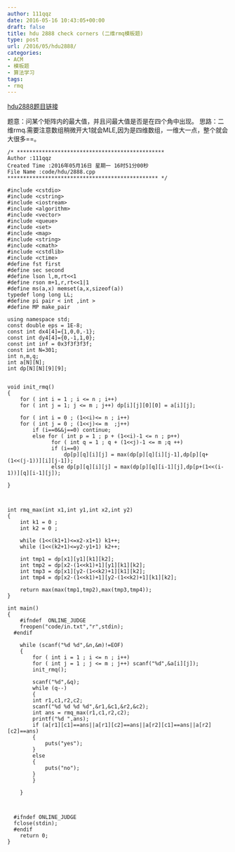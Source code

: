 ```yaml
---
author: 111qqz
date: 2016-05-16 10:43:05+00:00
draft: false
title: hdu 2888 check corners (二维rmq模板题)
type: post
url: /2016/05/hdu2888/
categories:
- ACM
- 模板题
- 算法学习
tags:
- rmq
---
```


[hdu2888题目链接](http://acm.hdu.edu.cn/showproblem.php?pid=2888)

题意：问某个矩阵内的最大值，并且问最大值是否是在四个角中出现。
思路：二维rmq.需要注意数组稍微开大1就会MLE,因为是四维数组，一维大一点，整个就会大很多==。

 

    
    /* ***********************************************
    Author :111qqz
    Created Time :2016年05月16日 星期一 16时51分00秒
    File Name :code/hdu/2888.cpp
    ************************************************ */
    
    #include <cstdio>
    #include <cstring>
    #include <iostream>
    #include <algorithm>
    #include <vector>
    #include <queue>
    #include <set>
    #include <map>
    #include <string>
    #include <cmath>
    #include <cstdlib>
    #include <ctime>
    #define fst first
    #define sec second
    #define lson l,m,rt<<1
    #define rson m+1,r,rt<<1|1
    #define ms(a,x) memset(a,x,sizeof(a))
    typedef long long LL;
    #define pi pair < int ,int >
    #define MP make_pair
    
    using namespace std;
    const double eps = 1E-8;
    const int dx4[4]={1,0,0,-1};
    const int dy4[4]={0,-1,1,0};
    const int inf = 0x3f3f3f3f;
    const int N=301;
    int n,m,q;
    int a[N][N];
    int dp[N][N][9][9];
    
    
    void init_rmq()
    {
        for ( int i = 1 ; i <= n ; i++)
    	for ( int j = 1; j <= m ; j++) dp[i][j][0][0] = a[i][j];
        
        for ( int i = 0 ; (1<<i)<= n ; i++)
    	for ( int j = 0 ; (1<<j)<= m  ;j++)
    	    if (i==0&&j==0) continue;
    	    else for ( int p = 1 ; p + (1<<i)-1 <= n ; p++)
    		      for ( int q = 1 ; q + (1<<j)-1 <= m ;q ++)
    			  if (i==0)
    			      dp[p][q][i][j] = max(dp[p][q][i][j-1],dp[p][q+(1<<(j-1))][i][j-1]);
    			  else dp[p][q][i][j] = max(dp[p][q][i-1][j],dp[p+(1<<(i-1))][q][i-1][j]);
        
    }
    
    
    
    int rmq_max(int x1,int y1,int x2,int y2)
    {
        int k1 = 0 ;
        int k2 = 0 ;
    
        while (1<<(k1+1)<=x2-x1+1) k1++;
        while (1<<(k2+1)<=y2-y1+1) k2++;
    
        int tmp1 = dp[x1][y1][k1][k2];
        int tmp2 = dp[x2-(1<<k1)+1][y1][k1][k2];
        int tmp3 = dp[x1][y2-(1<<k2)+1][k1][k2];
        int tmp4 = dp[x2-(1<<k1)+1][y2-(1<<k2)+1][k1][k2];
    
        return max(max(tmp1,tmp2),max(tmp3,tmp4));
    }
    
    int main()
    {
    	#ifndef  ONLINE_JUDGE 
    	freopen("code/in.txt","r",stdin);
      #endif
    
    	while (scanf("%d %d",&n,&m)!=EOF)
    	{
    	    for ( int i = 1 ; i <= n ; i++)
    		for ( int j = 1 ; j <= m ; j++) scanf("%d",&a[i][j]);
    	    init_rmq();
    
    	    scanf("%d",&q);
    	    while (q--)
    	    {
    		int r1,c1,r2,c2;
    		scanf("%d %d %d %d",&r1,&c1,&r2,&c2);
    		int ans = rmq_max(r1,c1,r2,c2);
    		printf("%d ",ans);
    		if (a[r1][c1]==ans||a[r1][c2]==ans||a[r2][c1]==ans||a[r2][c2]==ans)
    		{
    		    puts("yes");
    		}
    		else
    		{
    		    puts("no");
    		}
    	    }
    
    	}
    
    
    
      #ifndef ONLINE_JUDGE  
      fclose(stdin);
      #endif
        return 0;
    }
    



